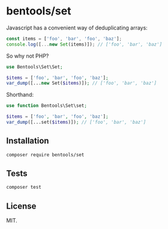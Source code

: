 # bentools/set

Javascript has a convenient way of deduplicating arrays:

```js
const items = ['foo', 'bar', 'foo', 'baz'];
console.log([...new Set(items)]); // ['foo', 'bar', 'baz']
```

So why not PHP?

```php
use Bentools\Set\Set;

$items = ['foo', 'bar', 'foo', 'baz'];
var_dump([...new Set($items)]); // ['foo', 'bar', 'baz']
```

Shorthand:

```php
use function Bentools\Set\set;

$items = ['foo', 'bar', 'foo', 'baz'];
var_dump([...set($items)]); // ['foo', 'bar', 'baz']
```

## Installation

```bash
composer require bentools/set
```

## Tests

```bash
composer test
```

## License
MIT.
